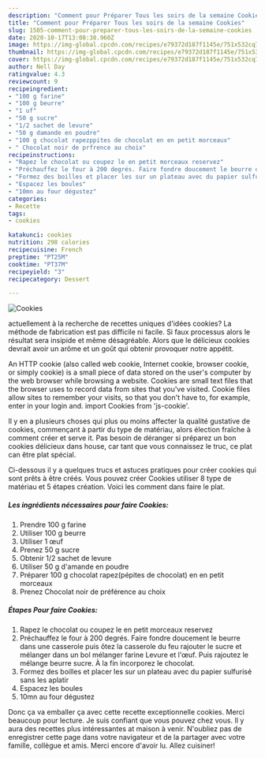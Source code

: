 ```yaml
---
description: "Comment pour Préparer Tous les soirs de la semaine Cookies"
title: "Comment pour Préparer Tous les soirs de la semaine Cookies"
slug: 1505-comment-pour-preparer-tous-les-soirs-de-la-semaine-cookies
date: 2020-10-17T13:08:38.960Z
image: https://img-global.cpcdn.com/recipes/e79372d187f1145e/751x532cq70/cookies-photo-principale-de-la-recette.jpg
thumbnail: https://img-global.cpcdn.com/recipes/e79372d187f1145e/751x532cq70/cookies-photo-principale-de-la-recette.jpg
cover: https://img-global.cpcdn.com/recipes/e79372d187f1145e/751x532cq70/cookies-photo-principale-de-la-recette.jpg
author: Nell Day
ratingvalue: 4.3
reviewcount: 9
recipeingredient:
- "100 g farine"
- "100 g beurre"
- "1 uf"
- "50 g sucre"
- "1/2 sachet de levure"
- "50 g damande en poudre"
- "100 g chocolat rapezppites de chocolat en en petit morceaux"
- " Chocolat noir de prfrence au choix"
recipeinstructions:
- "Rapez le chocolat ou coupez le en petit morceaux reservez"
- "Préchauffez le four à 200 degrés. Faire fondre doucement le beurre dans une casserole puis ôtez la casserole du feu rajouter le sucre et mélanger dans un bol mélanger farine Levure et l&#39;œuf. Puis rajoutez le mélange beurre sucre. À la fin incorporez le chocolat."
- "Formez des boilles et placer les sur un plateau avec du papier sulfurisé sans les aplatir"
- "Espacez les boules"
- "10mn au four dégustez"
categories:
- Recette
tags:
- cookies

katakunci: cookies 
nutrition: 298 calories
recipecuisine: French
preptime: "PT25M"
cooktime: "PT37M"
recipeyield: "3"
recipecategory: Dessert

---
```



![Cookies](https://img-global.cpcdn.com/recipes/e79372d187f1145e/751x532cq70/cookies-photo-principale-de-la-recette.jpg)

actuellement à la recherche de recettes uniques d'idées cookies? La méthode de fabrication est pas difficile ni facile. Si faux processus alors le résultat sera insipide et même désagréable. Alors que le délicieux cookies devrait avoir un arôme et un goût qui obtenir provoquer notre appétit.

An HTTP cookie (also called web cookie, Internet cookie, browser cookie, or simply cookie) is a small piece of data stored on the user&#39;s computer by the web browser while browsing a website. Cookies are small text files that the browser uses to record data from sites that you&#39;ve visited. Cookie files allow sites to remember your visits, so that you don&#39;t have to, for example, enter in your login and. import Cookies from &#39;js-cookie&#39;.

Il y en a plusieurs choses qui plus ou moins affecter la qualité gustative de cookies, commençant à partir du type de matériau, alors élection fraîche à comment créer et serve it. Pas besoin de déranger si préparez un bon cookies délicieux dans house, car tant que vous connaissez le truc, ce plat can être plat spécial.


Ci-dessous il y a quelques trucs et astuces pratiques pour créer cookies qui sont prêts à être créés. Vous pouvez créer Cookies utiliser 8 type de matériau et 5 étapes création. Voici les comment dans faire le plat.

<!--inarticleads1-->

##### Les ingrédients nécessaires pour faire Cookies:

1. Prendre 100 g farine
1. Utiliser 100 g beurre
1. Utiliser 1 œuf
1. Prenez 50 g sucre
1. Obtenir 1/2 sachet de levure
1. Utiliser 50 g d&#39;amande en poudre
1. Préparer 100 g chocolat rapez(pépites de chocolat) en en petit morceaux
1. Prenez  Chocolat noir de préférence au choix




<!--inarticleads2-->

##### Étapes Pour faire Cookies:

1. Rapez le chocolat ou coupez le en petit morceaux reservez
1. Préchauffez le four à 200 degrés. Faire fondre doucement le beurre dans une casserole puis ôtez la casserole du feu rajouter le sucre et mélanger dans un bol mélanger farine Levure et l&#39;œuf. Puis rajoutez le mélange beurre sucre. À la fin incorporez le chocolat.
1. Formez des boilles et placer les sur un plateau avec du papier sulfurisé sans les aplatir
1. Espacez les boules
1. 10mn au four dégustez





Donc ça va emballer ça avec cette recette exceptionnelle cookies. Merci beaucoup pour lecture. Je suis confiant que vous pouvez chez vous. Il y aura des recettes plus  intéressantes at maison à venir. N'oubliez pas de enregistrer cette page dans votre navigateur et de la partager avec votre famille, collègue et amis. Merci encore d'avoir lu. Allez cuisiner!
